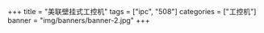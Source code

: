 +++
title = "美联壁挂式工控机"
tags = ["ipc", "508"]
categories = ["工控机"]
banner = "img/banners/banner-2.jpg"
+++
